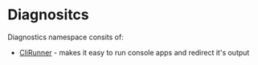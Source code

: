 ﻿# Diagnositcs

Diagnostics namespace consits of:

* [CliRunner](./Diagnostics/CliRunner.md) - makes it easy to run console apps and redirect it's output


